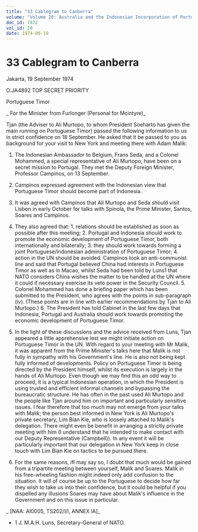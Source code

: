 ```yaml
---
title: "33 Cablegram to Canberra"
volume: "Volume 20: Australia and the Indonesian Incorporation of Portuguese Timor, 1974-1976"
doc_id: 7872
vol_id: 20
date: 1974-09-19
---
```


# 33 Cablegram to Canberra

Jakarta, 19 September 1974

O.JA4892 TOP SECRET PRIORITY

Portuguese Timor

_ For the Minister from Furlonger (Personal for Mcintyre)_

Tjan (the Adviser to Ali Murtopo, to whom President Soeharto has given the main running on Portuguese Timor) passed the following information to us in strict confidence on 18 September. He asked that it be passed to you as background for your visit to New York and meeting there with Adam Malik:

  1. The Indonesian Ambassador to Belgium, Frans Seda, and a Colonel Mohammed, a special representative of Ali Murtopo, have been on a secret mission to Portugal. They met the Deputy Foreign Minister, Professor Campinos, on 13 September.
  2. Campinos expressed agreement with the Indonesian view that Portuguese Timor should become part of Indonesia.
  3. It was agreed with Campinos that Ali Murtopo and Seda should visit Lisbon in early October for talks with Spinola, the Prime Minister, Santos, Soares and Campinos.
  4. They also agreed that:
    1. relations should be established as soon as possible after this meeting;
    2. Portugal and Indonesia should work to promote the economic development of Portuguese Timor, both internationally and bilaterally;
    3. they should work towards forming a joint Portuguese/Indonesian administration of Portuguese Timor;
    4. action in the UN should be avoided. Campinos took an anti-communist line and said that Portugal believed China had interests in Portuguese Timor as well as in Macao, whilst Seda had been told by Luns1 that NATO considers China wishes the matter to be handled at the UN where it could if necessary exercise its veto power in the Security Council.
    5. Colonel Mohammed has done a briefing paper which has been submitted to the President, who agrees with the points in sub-paragraph (iv). (These points are in line with earlier recommendations by Tjan to Ali Murtopo.)
    6. The President has told Cabinet in the last few days that Indonesia, Portugal and Australia should work towards promoting the economic development of Portuguese Timor.


  2. In the light of these discussions and the advice received from Luns, Tjan appeared a little apprehensive lest we might initiate action on Portuguese Timor in the UN. With regard to your meeting with Mr Malik, it was apparent from the Prime Minister's talks here that Malik is not fully in sympathy with his Government's line. He is also not being kept fully informed of developments. Policy on Portuguese Timor is being directed by the President himself, whilst its execution is largely in the hands of Ali Murtopo. Even though we may find this an odd way to proceed, it is a typical Indonesian operation, in which the President is using trusted and efficient informal channels and bypassing the bureaucratic structure. He has often in the past used Ali Murtopo and the people like Tjan around him on important and particularly sensitive issues. I fear therefore that too much may not emerge from your talks with Malik; the person best informed in New York is Ali Murtopo's private secretary, Lim Bian Kie, who is loosely attached to Malik's delegation. There might even be benefit in arranging a strictly private meeting with him (I understand that he intended to make contact with our Deputy Representative (Campbell)). In any event it will be particularly important that our delegation in New York keep in close touch with Lim Bian Kie on tactics to be pursued there.
  3. For the same reasons, ifl may say so, I doubt that much would be gained from a tripartite meeting between yourself, Malik and Soares. Malik in his free-wheeling fashion might indeed only add confusion to the situation. It will of course be up to the Portuguese to decide how far they wish to take us into their confidence, but it could be helpful if you dispelled any illusions Soares may have about Malik's influence in the Government and on this issue in particular.



_ [NAA: Al0005, TS202/l/l, ANNEX lA]_

  * 1 J. M.A.H. Luns, Secretary-General of NATO.


